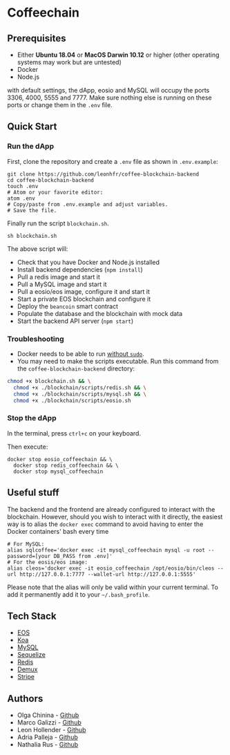 # Coffeechain

## Prerequisites

* Either **Ubuntu 18.04** or **MacOS Darwin 10.12** or higher (other operating systems may work but are untested)
* Docker
* Node.js

with default settings, the dApp, eosio and MySQL will occupy the ports 3306, 4000, 5555 and 7777. Make sure nothing else is running on these ports or change them in the `.env` file.

## Quick Start

### Run the dApp

First, clone the repository and create a `.env` file as shown in `.env.example`:
```shell
git clone https://github.com/leonhfr/coffee-blockchain-backend
cd coffee-blockchain-backend
touch .env
# Atom or your favorite editor:
atom .env
# Copy/paste from .env.example and adjust variables.
# Save the file.
```

Finally run the script `blockchain.sh`.
```shell
sh blockchain.sh
```

The above script will:
* Check that you have Docker and Node.js installed
* Install backend dependencies (`npm install`)
* Pull a redis image and start it
* Pull a MySQL image and start it
* Pull a eosio/eos image, configure it and start it
* Start a private EOS blockchain and configure it
* Deploy the `beancoin` smart contract
* Populate the database and the blockchain with mock data
* Start the backend API server (`npm start`)

### Troubleshooting
* Docker needs to be able to run [without `sudo`](https://docs.docker.com/install/linux/linux-postinstall/).
* You may need to make the scripts executable. Run this command from the `coffee-blockchain-backend` directory:
```sh
chmod +x blockchain.sh && \
  chmod +x ./blockchain/scripts/redis.sh && \
  chmod +x ./blockchain/scripts/mysql.sh && \
  chmod +x ./blockchain/scripts/eosio.sh
```

### Stop the dApp

In the terminal, press `ctrl+c` on your keyboard.

Then execute:
```shell
docker stop eosio_coffeechain && \
  docker stop redis_coffeechain && \
  docker stop mysql_coffeechain
```

## Useful stuff

The backend and the frontend are already configured to interact with the blockchain. However, should you wish to interact with it directly, the easiest way is to alias the `docker exec` command to avoid having to enter the Docker containers' bash every time

```shell
# For MySQL:
alias sqlcoffee='docker exec -it mysql_coffeechain mysql -u root --password=[your DB_PASS from .env]'
# For the eosis/eos image:
alias cleos='docker exec -it eosio_coffeechain /opt/eosio/bin/cleos --url http://127.0.0.1:7777 --wallet-url http://127.0.0.1:5555'
```

Please note that the alias will only be valid within your current terminal. To add it permanently add it to your `~/.bash_profile`.

## Tech Stack

* [EOS](https://eos.io/)
* [Koa](https://koajs.com/)
* [MySQL](https://www.mysql.com/)
* [Sequelize](http://docs.sequelizejs.com/)
* [Redis](https://redis.io/)
* [Demux](https://github.com/EOSIO/demux-js)
* [Stripe](https://stripe.com/)

## Authors

* Olga Chinina - [Github](https://github.com/chinins)
* Marco Galizzi - [Github](https://github.com/Tezenn)
* Leon Hollender - [Github](https://github.com/leonhfr)
* Adria Palleja - [Github](https://github.com/adriapalleja)
* Nathalia Rus - [Github](https://github.com/nathaliarus)
